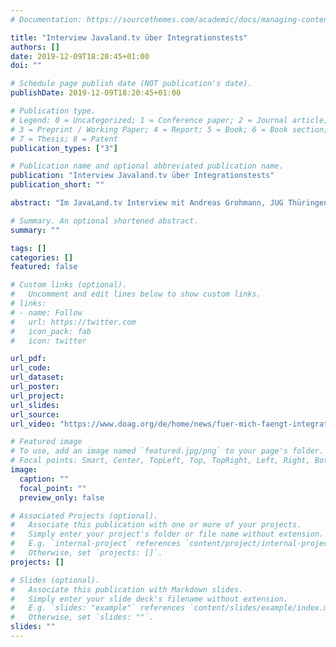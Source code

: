 ```yaml
---
# Documentation: https://sourcethemes.com/academic/docs/managing-content/

title: "Interview Javaland.tv über Integrationstests"
authors: []
date: 2019-12-09T18:20:45+01:00
doi: ""

# Schedule page publish date (NOT publication's date).
publishDate: 2019-12-09T18:20:45+01:00

# Publication type.
# Legend: 0 = Uncategorized; 1 = Conference paper; 2 = Journal article;
# 3 = Preprint / Working Paper; 4 = Report; 5 = Book; 6 = Book section;
# 7 = Thesis; 8 = Patent
publication_types: ["3"]

# Publication name and optional abbreviated publication name.
publication: "Interview Javaland.tv über Integrationstests"
publication_short: ""

abstract: "Im JavaLand.tv Interview mit Andreas Grohmann, JUG Thüringen, verrät Parsick, wie sie Integrationstesting definiert, warum dieses so wichtig sind und welche Unterschiede es zu anderen Arten von Tests gibt. Sie berichtet, welche Testing-Tools sie wofür am liebsten verwendet, und geht detailliert darauf ein, warum man keine API „mocken“ sollte, die man nicht selbst geschrieben hat"

# Summary. An optional shortened abstract.
summary: ""

tags: []
categories: []
featured: false

# Custom links (optional).
#   Uncomment and edit lines below to show custom links.
# links:
# - name: Follow
#   url: https://twitter.com
#   icon_pack: fab
#   icon: twitter

url_pdf:
url_code:
url_dataset:
url_poster:
url_project:
url_slides:
url_source:
url_video: "https://www.doag.org/de/home/news/fuer-mich-faengt-integration-testing-bei-der-interaktion-zwischen-klassen-an/detail/"

# Featured image
# To use, add an image named `featured.jpg/png` to your page's folder.
# Focal points: Smart, Center, TopLeft, Top, TopRight, Left, Right, BottomLeft, Bottom, BottomRight.
image:
  caption: ""
  focal_point: ""
  preview_only: false

# Associated Projects (optional).
#   Associate this publication with one or more of your projects.
#   Simply enter your project's folder or file name without extension.
#   E.g. `internal-project` references `content/project/internal-project/index.md`.
#   Otherwise, set `projects: []`.
projects: []

# Slides (optional).
#   Associate this publication with Markdown slides.
#   Simply enter your slide deck's filename without extension.
#   E.g. `slides: "example"` references `content/slides/example/index.md`.
#   Otherwise, set `slides: ""`.
slides: ""
---
```

